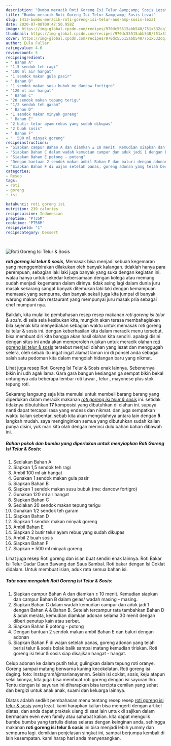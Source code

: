 ```yaml
---
description: "Bumbu meracik Roti Goreng Isi Telur &amp;amp; Sosis Lezat"
title: "Bumbu meracik Roti Goreng Isi Telur &amp;amp; Sosis Lezat"
slug: 1413-bumbu-meracik-roti-goreng-isi-telur-and-amp-sosis-lezat
date: 2020-07-08T09:47:50.958Z
image: https://img-global.cpcdn.com/recipes/970dc55515abb540/751x532cq70/roti-goreng-isi-telur-sosis-foto-resep-utama.jpg
thumbnail: https://img-global.cpcdn.com/recipes/970dc55515abb540/751x532cq70/roti-goreng-isi-telur-sosis-foto-resep-utama.jpg
cover: https://img-global.cpcdn.com/recipes/970dc55515abb540/751x532cq70/roti-goreng-isi-telur-sosis-foto-resep-utama.jpg
author: Eula Fuller
ratingvalue: 4.6
reviewcount: 5
recipeingredient:
- " Bahan A"
- "1,5 sendok teh ragi"
- "100 ml air hangat"
- "1 sendok makan gula pasir"
- " Bahan B"
- "1 sendok makan susu bubuk me dancow fortigro"
- "120 ml air hangat"
- " Bahan C"
- "20 sendok makan tepung terigu"
- "1/2 sendok teh garam"
- " Bahan D"
- "1 sendok makan minyak goreng"
- " Bahan E"
- "2 butir telur ayam rebus yang sudah dikupas"
- "2 buah sosis"
- " Bahan F"
- "  500 ml minyak goreng"
recipeinstructions:
- "Siapkan campur Bahan A dan diamkan ± 10 menit. Kemudian siapkan dan campur Bahan B dalam gelas/ wadah masing - masing."
- "Siapkan Bahan C dalam wadah kemudian campur dan aduk jadi 1 dengan Bahan A &amp; Bahan B. Setelah tercampur rata tambahkan Bahan D &amp; aduk merata, kemudian diamkan adonan selama 30 menit dengan diberi penutup kain atau serbet."
- "Siapkan Bahan E potong - potong"
- "Dengan bantuan 2 sendok makan ambil Bahan E dan baluri dengan adonan"
- "Siapkan Bahan F di wajan setelah panas, goreng adonan yang telah berisi telur &amp; sosis bolak balik sampai matang kemudian tiriskan. Roti goreng isi telur &amp; sosis siap disajikan hangat - hangat."
categories:
- Resep
tags:
- roti
- goreng
- isi

katakunci: roti goreng isi 
nutrition: 239 calories
recipecuisine: Indonesian
preptime: "PT35M"
cooktime: "PT56M"
recipeyield: "1"
recipecategory: Dessert

---
```



![Roti Goreng Isi Telur &amp; Sosis](https://img-global.cpcdn.com/recipes/970dc55515abb540/751x532cq70/roti-goreng-isi-telur-sosis-foto-resep-utama.jpg)

<b><i>roti goreng isi telur &amp; sosis</i></b>, Memasak bisa menjadi sebuah kegemaran yang menggembirakan dilakukan oleh banyak kalangan. tidaklah hanya para perempuan, sebagian laki laki juga banyak yang suka dengan kegiatan ini. walau hanya untuk sekedar kebersamaan dengan kolega atau memang sudah menjadi kegemaran dalam dirinya. tidak asing lagi dalam dunia juru masak sekarang sangat banyak ditemukan laki laki dengan kemampuan memasak yang sempurna, dan banyak sekali juga kita jumpai di banyak warung makan dan restaurant yang mempunyai juru masak pria sebagai chef mumpuni nya.

Baiklah, kita mulai ke pembahasan resep resep makanan <i>roti goreng isi telur &amp; sosis</i>. di sela sela kesibukan kita, mungkin akan terasa membahagiakan bila sejenak kita menyediakan sebagian waktu untuk memasak roti goreng isi telur &amp; sosis ini. dengan keberhasilan kita dalam meracik menu tersebut, bisa membuat diri kita bangga akan hasil olahan kita sendiri. apalagi disini dengan situs ini anda akan memperoleh rujukan untuk meracik olahan <u>roti goreng isi telur &amp; sosis</u> tersebut menjadi olahan yang lezat dan menggugah selera, oleh sebab itu ingat ingat alamat laman ini di ponsel anda sebagai salah satu pedoman kita dalam mengolah hidangan baru yang nikmat.

Lihat juga resep Roti Goreng Isi Telur &amp; Sosis enak lainnya. Sebenernya bikin ini udh agak lama. Gara gara bangun kesiangan ga sempat bikin bekal untungnya ada beberapa lembar roti tawar , telur , mayonese plus stok tepung roti.


Sekarang langsung saja kita memulai untuk membeli barang barang yang diperlukan dalam meracik makanan <u><i>roti goreng isi telur &amp; sosis</i></u> ini. setidak tidaknya dibutuhkan <b>17</b> komposisi yang dibutuhkan di olahan ini. supaya nanti dapat tercapai rasa yang endess dan nikmat. dan juga sempatkan waktu kalian sebentar, sebab kita akan mengolahnya antara lain dengan <b>5</b> langkah mudah. saya menginginkan semua yang dibutuhkan sudah kalian punya disini, yuk mari kita olah dengan merinci dulu bahan bahan dibawah ini.

<!--inarticleads1-->

##### Bahan pokok dan bumbu yang diperlukan untuk menyiapkan Roti Goreng Isi Telur &amp; Sosis:

1. Sediakan  Bahan A
1. Siapkan 1,5 sendok teh ragi
1. Ambil 100 ml air hangat
1. Gunakan 1 sendok makan gula pasir
1. Siapkan  Bahan B
1. Siapkan 1 sendok makan susu bubuk (me: dancow fortigro)
1. Gunakan 120 ml air hangat
1. Siapkan  Bahan C
1. Sediakan 20 sendok makan tepung terigu
1. Gunakan 1/2 sendok teh garam
1. Siapkan  Bahan D
1. Siapkan 1 sendok makan minyak goreng
1. Ambil  Bahan E
1. Siapkan 2 butir telur ayam rebus yang sudah dikupas
1. Ambil 2 buah sosis
1. Siapkan  Bahan F
1. Siapkan  ± 500 ml minyak goreng


Lihat juga resep Roti goreng dan isian buat sendiri enak lainnya. Roti Bakar Isi Telur Dadar Daun Bawang dan Saus Sambal. Roti bakar dengan Isi Coklat didalam. Untuk membuat isian, aduk rata semua bahan isi. 

<!--inarticleads2-->

##### Tata cara mengolah Roti Goreng Isi Telur &amp; Sosis:

1. Siapkan campur Bahan A dan diamkan ± 10 menit. Kemudian siapkan dan campur Bahan B dalam gelas/ wadah masing - masing.
1. Siapkan Bahan C dalam wadah kemudian campur dan aduk jadi 1 dengan Bahan A &amp; Bahan B. Setelah tercampur rata tambahkan Bahan D &amp; aduk merata, kemudian diamkan adonan selama 30 menit dengan diberi penutup kain atau serbet.
1. Siapkan Bahan E potong - potong
1. Dengan bantuan 2 sendok makan ambil Bahan E dan baluri dengan adonan
1. Siapkan Bahan F di wajan setelah panas, goreng adonan yang telah berisi telur &amp; sosis bolak balik sampai matang kemudian tiriskan. Roti goreng isi telur &amp; sosis siap disajikan hangat - hangat.


Celup adonan ke dalam putih telur, gulingkan dalam tepung roti oranye. Goreng sampai matang berwarna kuning kecokelatan. Roti goreng isi daging. foto: Instagram/@marianayennn. Selain isi coklat, sosis, keju atapun selai lainnya, kita juga bisa membuat roti goreng dengan isi sayuran lho. Tentu dengan isi sayuran ini diharapkan bisa tercipta cemilan yang sehat dan bergizi untuk anak anak, suami dan keluarga lainnya. 

Diatas adalah sedikit pembahasan menu tentang resep resep <u>roti goreng isi telur &amp; sosis</u> yang lezat. kami harapkan kalian bisa mengerti dengan artikel diatas, dan anda dapat praktek ulang di saat lain untuk di sajikan dalam bermacam even even family atau sahabat kalian. kita dapat mengulik bumbu bumbu yang tertulis diatas selaras dengan keinginan anda, sehingga makanan <b>roti goreng isi telur &amp; sosis</b> ini bisa menjadi lebih yummy dan sempurna lagi. demikian penjelasan singkat ini, sampai berjumpa kembali di lain kesempatan. kami harap hari anda menyenangkan.
